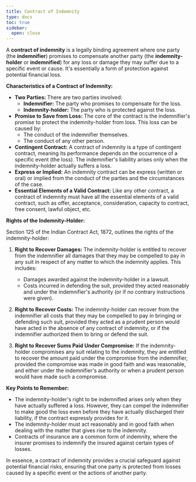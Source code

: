 ```yaml
---
title: Contract of Indemnity
type: docs
toc: true
sidebar:
  open: close
---
```

A **contract of indemnity** is a legally binding agreement where one party (the **indemnifier**) promises to compensate another party (the **indemnity-holder** or **indemnified**) for any loss or damage they may suffer due to a specific event or cause. It's essentially a form of protection against potential financial loss.

**Characteristics of a Contract of Indemnity:**

*   **Two Parties:** There are two parties involved:
    *   **Indemnifier:** The party who promises to compensate for the loss.
    *   **Indemnity-holder:** The party who is protected against the loss.
*   **Promise to Save from Loss:** The core of the contract is the indemnifier's promise to protect the indemnity-holder from loss. This loss can be caused by:
    *   The conduct of the indemnifier themselves.
    *   The conduct of any other person.
*   **Contingent Contract:** A contract of indemnity is a type of contingent contract, meaning its performance depends on the occurrence of a specific event (the loss). The indemnifier's liability arises only when the indemnity-holder actually suffers a loss.
*   **Express or Implied:** An indemnity contract can be express (written or oral) or implied from the conduct of the parties and the circumstances of the case.
*   **Essential Elements of a Valid Contract:** Like any other contract, a contract of indemnity must have all the essential elements of a valid contract, such as offer, acceptance, consideration, capacity to contract, free consent, lawful object, etc.

**Rights of the Indemnity-Holder:**

Section 125 of the Indian Contract Act, 1872, outlines the rights of the indemnity-holder:

1.  **Right to Recover Damages:** The indemnity-holder is entitled to recover from the indemnifier all damages that they may be compelled to pay in any suit in respect of any matter to which the indemnity applies. This includes:
    *   Damages awarded against the indemnity-holder in a lawsuit.
    *   Costs incurred in defending the suit, provided they acted reasonably and under the indemnifier's authority (or if no contrary instructions were given).

2.  **Right to Recover Costs:** The indemnity-holder can recover from the indemnifier all costs that they may be compelled to pay in bringing or defending such suit, provided they acted as a prudent person would have acted in the absence of any contract of indemnity, or if the indemnifier authorized them to bring or defend the suit.

3.  **Right to Recover Sums Paid Under Compromise:** If the indemnity-holder compromises any suit relating to the indemnity, they are entitled to recover the amount paid under the compromise from the indemnifier, provided the compromise was made in good faith and was reasonable, and either under the indemnifier's authority or when a prudent person would have made such a compromise.

**Key Points to Remember:**

*   The indemnity-holder's right to be indemnified arises only when they have actually suffered a loss. However, they can compel the indemnifier to make good the loss even before they have actually discharged their liability, if the contract expressly provides for it.
*   The indemnity-holder must act reasonably and in good faith when dealing with the matter that gives rise to the indemnity.
*   Contracts of insurance are a common form of indemnity, where the insurer promises to indemnify the insured against certain types of losses.

In essence, a contract of indemnity provides a crucial safeguard against potential financial risks, ensuring that one party is protected from losses caused by a specific event or the actions of another party.

